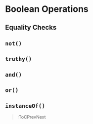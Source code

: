 # Boolean Operations

## Equality Checks

## `not()`

## `truthy()`

## `and()`

## `or()`

## `instanceOf()`

> :ToCPrevNext